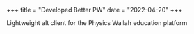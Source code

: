 +++
title = "Developed Better PW"
date = "2022-04-20"
+++

Lightweight alt client for the Physics Wallah education platform